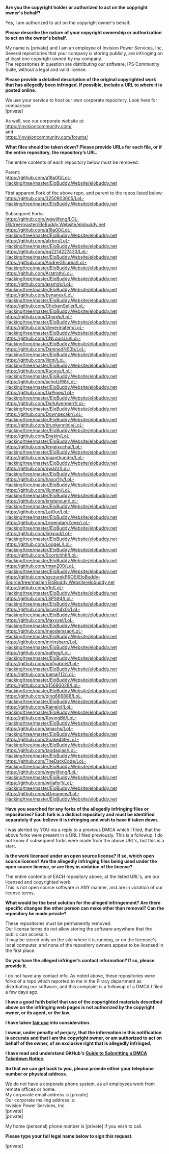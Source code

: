 **Are you the copyright holder or authorized to act on the copyright owner's behalf?**

Yes, I am authorized to act on the copyright owner's behalf.

**Please describe the nature of your copyright ownership or authorization to act on the owner's behalf.**

My name is [private] and I am an employee of Invision Power Services, Inc.  
Several repositories that your company is storing publicly, are infringing on at least one copyright owned by my company.  
The repositories in question are distributing our software, IPS Community Suite, without a legal and valid license.  

**Please provide a detailed description of the original copyrighted work that has allegedly been infringed. If possible, include a URL to where it is posted online.**

We use your service to host our own corporate repository. Look here for comparison:  
[private]  

As well, see our corporate website at:  
https://invisioncommunity.com/  
and  
https://invisioncommunity.com/forums/  

**What files should be taken down? Please provide URLs for each file, or if the entire repository, the repository’s URL.**

The entire contents of each repository below must be removed:  

Parent:  
https://github.com/a18a00/LoL-Hacking/tree/master/EloBuddy.Website/elobuddy.net  

First apparent Fork of the above repo, and parent to the repos listed below:  
https://github.com/3250903005/LoL-Hacking/tree/master/EloBuddy.Website/elobuddy.net  

Subsequent Forks:  
https://github.com/wgwjifeng/LOL-EB/tree/master/EloBuddy.Website/elobuddy.net  
https://github.com/a18a00/LoL-Hacking/tree/master/EloBuddy.Website/elobuddy.net  
https://github.com/alxbrn/LoL-Hacking/tree/master/EloBuddy.Website/elobuddy.net  
https://github.com/qq2214227433/LoL-Hacking/tree/master/EloBuddy.Website/elobuddy.net  
https://github.com/AndreiGhiurea/LoL-Hacking/tree/master/EloBuddy.Website/elobuddy.net  
https://github.com/Aratroth/LoL-Hacking/tree/master/EloBuddy.Website/elobuddy.net  
https://github.com/assmdx/LoL-Hacking/tree/master/EloBuddy.Website/elobuddy.net  
https://github.com/bynanex/LoL-Hacking/tree/master/EloBuddy.Website/elobuddy.net  
https://github.com/ChickenSeller/LoL-Hacking/tree/master/EloBuddy.Website/elobuddy.net  
https://github.com/Chordp/LoL-Hacking/tree/master/EloBuddy.Website/elobuddy.net  
https://github.com/clevermatem/LoL-Hacking/tree/master/EloBuddy.Website/elobuddy.net  
https://github.com/CNLouisLiu/LoL-Hacking/tree/master/EloBuddy.Website/elobuddy.net  
https://github.com/DamnedN00b/LoL-Hacking/tree/master/EloBuddy.Website/elobuddy.net  
https://github.com/iliqni/LoL-Hacking/tree/master/EloBuddy.Website/elobuddy.net  
https://github.com/Ruceus/LoL-Hacking/tree/master/EloBuddy.Website/elobuddy.net  
https://github.com/scholzf98/LoL-Hacking/tree/master/EloBuddy.Website/elobuddy.net  
https://github.com/DaPipex/LoL-Hacking/tree/master/EloBuddy.Website/elobuddy.net  
https://github.com/DarkAvengerr/LoL-Hacking/tree/master/EloBuddy.Website/elobuddy.net  
https://github.com/Downsecakr/LoL-Hacking/tree/master/EloBuddy.Website/elobuddy.net  
https://github.com/drunkenninja/LoL-Hacking/tree/master/EloBuddy.Website/elobuddy.net  
https://github.com/Enekin/LoL-Hacking/tree/master/EloBuddy.Website/elobuddy.net  
https://github.com/fengjixuchui/LoL-Hacking/tree/master/EloBuddy.Website/elobuddy.net  
https://github.com/giaanthunder/LoL-Hacking/tree/master/EloBuddy.Website/elobuddy.net  
https://github.com/gwazz/LoL-Hacking/tree/master/EloBuddy.Website/elobuddy.net  
https://github.com/haxor1ty/LoL-Hacking/tree/master/EloBuddy.Website/elobuddy.net  
https://github.com/illumen/LoL-Hacking/tree/master/EloBuddy.Website/elobuddy.net  
https://github.com/kristensun/LoL-Hacking/tree/master/EloBuddy.Website/elobuddy.net  
https://github.com/Lat0ur/LoL-Hacking/tree/master/EloBuddy.Website/elobuddy.net  
https://github.com/LegendaryZone/LoL-Hacking/tree/master/EloBuddy.Website/elobuddy.net  
https://github.com/linkpad/LoL-Hacking/tree/master/EloBuddy.Website/elobuddy.net  
https://github.com/LoggeL/LoL-Hacking/tree/master/EloBuddy.Website/elobuddy.net  
https://github.com/Scortchhh/LoL-Hacking/tree/master/EloBuddy.Website/elobuddy.net  
https://github.com/rman200/LoL-Hacking/tree/master/EloBuddy.Website/elobuddy.net  
https://github.com/szczurekPROS/EloBuddy-Source/tree/master/EloBuddy.Website/elobuddy.net  
https://github.com/y1n/LoL-Hacking/tree/master/EloBuddy.Website/elobuddy.net  
https://github.com/LSPS94/LoL-Hacking/tree/master/EloBuddy.Website/elobuddy.net  
https://github.com/lucash4x0r/LoL-Hacking/tree/master/EloBuddy.Website/elobuddy.net  
https://github.com/Maxxxel/LoL-Hacking/tree/master/EloBuddy.Website/elobuddy.net  
https://github.com/meodemsao/LoL-Hacking/tree/master/EloBuddy.Website/elobuddy.net  
https://github.com/mirinsharp/LoL-Hacking/tree/master/EloBuddy.Website/elobuddy.net  
https://github.com/oathgg/LoL-Hacking/tree/master/EloBuddy.Website/elobuddy.net  
https://github.com/omfgabriel/LoL-Hacking/tree/master/EloBuddy.Website/elobuddy.net  
https://github.com/pamaj112/LoL-Hacking/tree/master/EloBuddy.Website/elobuddy.net  
https://github.com/q15690028/LoL-Hacking/tree/master/EloBuddy.Website/elobuddy.net  
https://github.com/qing666888/LoL-Hacking/tree/master/EloBuddy.Website/elobuddy.net  
https://github.com/Rainelol/LoL-Hacking/tree/master/EloBuddy.Website/elobuddy.net  
https://github.com/RovingBit/LoL-Hacking/tree/master/EloBuddy.Website/elobuddy.net  
https://github.com/smachs/LoL-Hacking/tree/master/EloBuddy.Website/elobuddy.net  
https://github.com/Snake4life/LoL-Hacking/tree/master/EloBuddy.Website/elobuddy.net  
https://github.com/taodaqiao/LoL-Hacking/tree/master/EloBuddy.Website/elobuddy.net  
https://github.com/TheDarkCode/LoL-Hacking/tree/master/EloBuddy.Website/elobuddy.net  
https://github.com/wgwjifeng/LoL-Hacking/tree/master/EloBuddy.Website/elobuddy.net  
https://github.com/wiljafor1/LoL-Hacking/tree/master/EloBuddy.Website/elobuddy.net  
https://github.com/xDreamms/LoL-Hacking/tree/master/EloBuddy.Website/elobuddy.net  

**Have you searched for any forks of the allegedly infringing files or repositories? Each fork is a distinct repository and must be identified separately if you believe it is infringing and wish to have it taken down.**

I was alerted by YOU via a reply to a previous DMCA which I filed, that the above forks were present in a URL I filed previously. This is a followup. I do not know if subsequent forks were made from the above URL's, but this is a start.

**Is the work licensed under an open source license? If so, which open source license? Are the allegedly infringing files being used under the open source license, or are they in violation of the license?**

The entire contents of EACH repository above, at the listed URL's, are our licensed and copyrighted work.  
This is not open source software in ANY manner, and are in violation of our license terms.  

**What would be the best solution for the alleged infringement? Are there specific changes the other person can make other than removal? Can the repository be made private?**

These repositories must be permanently removed.  
Our license terms do not allow storing the software anywhere that the public can access it.  
It may be stored only on the site where it is running, or on the licensee's local computer, and none of the repository owners appear to be licensed in the first place.

**Do you have the alleged infringer’s contact information? If so, please provide it.**

I do not have any contact info. As noted above, these repositories were forks of a repo which reported to me in the Piracy department as distributing our software, and this complaint is a followup of a DMCA I filed a few days ago.  

**I have a good faith belief that use of the copyrighted materials described above on the infringing web pages is not authorized by the copyright owner, or its agent, or the law.**

**I have taken <a href="https://www.lumendatabase.org/topics/22">fair use</a> into consideration.**

**I swear, under penalty of perjury, that the information in this notification is accurate and that I am the copyright owner, or am authorized to act on behalf of the owner, of an exclusive right that is allegedly infringed.**

**I have read and understand GitHub's <a href="https://help.github.com/articles/guide-to-submitting-a-dmca-takedown-notice/">Guide to Submitting a DMCA Takedown Notice</a>.**

**So that we can get back to you, please provide either your telephone number or physical address.**

We do not have a corporate phone system, as all employees work from remote offices or home.  
My corporate email address is [private]  
Our corporate mailing address is:  
Invision Power Services, Inc.  
[private]  
[private]  

My home (personal) phone number is [private] if you wish to call.

**Please type your full legal name below to sign this request.**

[private]
